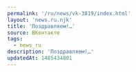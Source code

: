 ```yaml
---
permalink: '/ru/news/vk-3819/index.html'
layout: 'news.ru.njk'
title: 'Поздравляем!…'
source: ВКонтакте
tags:
  - news_ru
description: 'Поздравляем!…'
updatedAt: 1485434801
---
```

